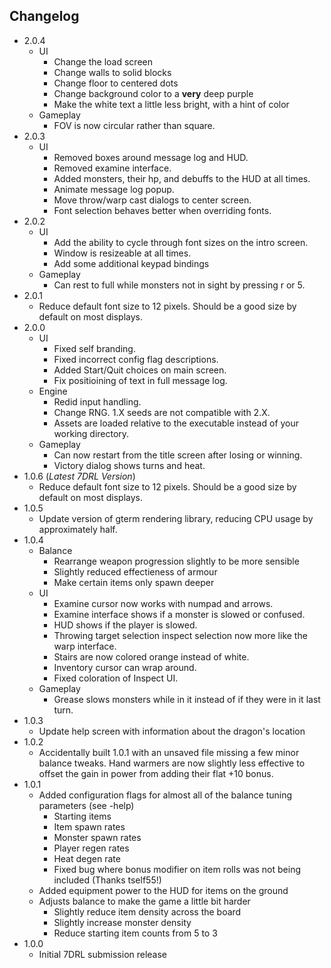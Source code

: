 Changelog
---------
* 2.0.4
	* UI
		* Change the load screen
		* Change walls to solid blocks
		* Change floor to centered dots
		* Change background color to a **very** deep purple
		* Make the white text a little less bright, with a hint of color
	* Gameplay
		* FOV is now circular rather than square.
* 2.0.3
	* UI
		* Removed boxes around message log and HUD.
		* Removed examine interface.
		* Added monsters, their hp, and debuffs to the HUD at all times.
		* Animate message log popup.
		* Move throw/warp cast dialogs to center screen.
		* Font selection behaves better when overriding fonts.
* 2.0.2
	* UI
		* Add the ability to cycle through font sizes on the intro screen.
		* Window is resizeable at all times.
		* Add some additional keypad bindings
	* Gameplay
		* Can rest to full while monsters not in sight by pressing r or 5.
* 2.0.1
	* Reduce default font size to 12 pixels. Should be a good size by default on most displays.
* 2.0.0
	* UI
		* Fixed self branding.
		* Fixed incorrect config flag descriptions.
		* Added Start/Quit choices on main screen.
		* Fix positioining of text in full message log.
	* Engine
		* Redid input handling.
		* Change RNG. 1.X seeds are not compatible with 2.X.
		* Assets are loaded relative to the executable instead of your working directory.
	* Gameplay
		* Can now restart from the title screen after losing or winning.
		* Victory dialog shows turns and heat.
* 1.0.6 (*Latest 7DRL Version*)
	* Reduce default font size to 12 pixels. Should be a good size by default on most displays.
* 1.0.5
	* Update version of gterm rendering library, reducing CPU usage by approximately half.
* 1.0.4
	* Balance
		* Rearrange weapon progression slightly to be more sensible
		* Slightly reduced effectieness of armour
		* Make certain items only spawn deeper
	* UI
		* Examine cursor now works with numpad and arrows.
		* Examine interface shows if a monster is slowed or confused.
		* HUD shows if the player is slowed.
		* Throwing target selection inspect selection now more like the warp interface.
		* Stairs are now colored orange instead of white.
		* Inventory cursor can wrap around.
		* Fixed coloration of Inspect UI.
	* Gameplay
		* Grease slows monsters while in it instead of if they were in it last turn.
* 1.0.3
	* Update help screen with information about the dragon's location
* 1.0.2
	* Accidentally built 1.0.1 with an unsaved file missing a few minor balance tweaks. Hand warmers are now slightly less effective to offset the gain in power from adding their flat +10 bonus.
* 1.0.1
	* Added configuration flags for almost all of the balance tuning parameters (see -help)
		* Starting items
		* Item spawn rates
		* Monster spawn rates
		* Player regen rates
		* Heat degen rate
		* Fixed bug where bonus modifier on item rolls was not being included (Thanks tself55!)
	* Added equipment power to the HUD for items on the ground
	* Adjusts balance to make the game a little bit harder
		* Slightly reduce item density across the board
		* Slightly increase monster density
		* Reduce starting item counts from 5 to 3
* 1.0.0
	* Initial 7DRL submission release
